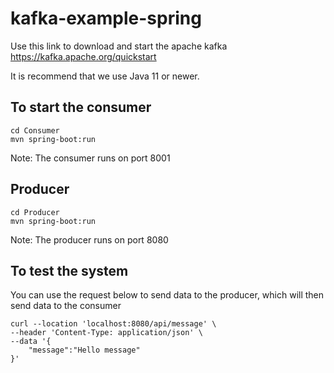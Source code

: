# kafka-example-spring

Use this link to download and start the apache kafka https://kafka.apache.org/quickstart

It is recommend that we use Java 11 or newer.
## To start the consumer


```
cd Consumer
mvn spring-boot:run

```
Note: The consumer runs on port 8001
## Producer

```
cd Producer
mvn spring-boot:run
```

Note: The producer runs on port 8080


## To test the system

You can use the request below to send data to the producer, which will then send data to the consumer

```
curl --location 'localhost:8080/api/message' \
--header 'Content-Type: application/json' \
--data '{
    "message":"Hello message"
}'
```
